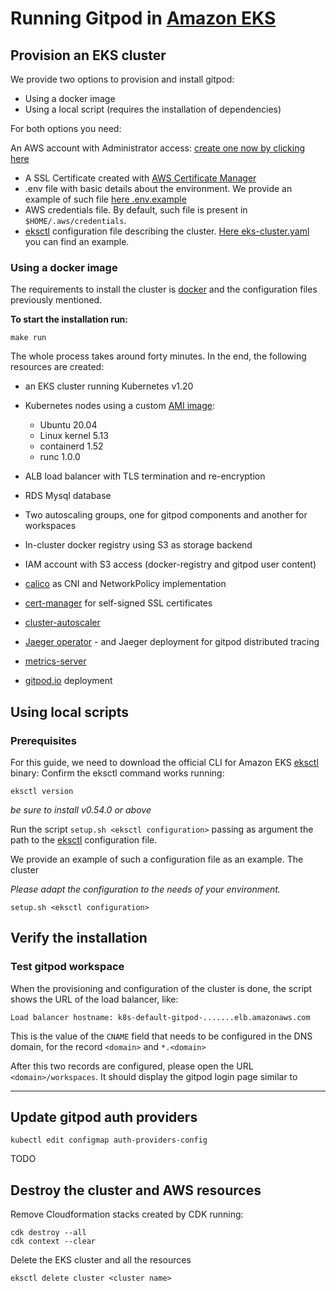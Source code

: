 # Running Gitpod in [Amazon EKS](https://aws.amazon.com/es/eks/)

## Provision an EKS cluster

We provide two options to provision and install gitpod:

- Using a docker image
- Using a local script (requires the installation of dependencies)

For both options you need:

An AWS account with Administrator access: [create one now by clicking here](https://aws.amazon.com/getting-started/)

- A SSL Certificate created with [AWS Certificate Manager](https://aws.amazon.com/es/certificate-manager/)
- .env file with basic details about the environment. We provide an example of such file [here .env.example](.env.example)
- AWS credentials file. By default, such file is present in `$HOME/.aws/credentials`.
- [eksctl](https://eksctl.io/) configuration file describing the cluster. [Here eks-cluster.yaml](eks-cluster.yaml) you can find an example.


### Using a docker image

The requirements to install the cluster is [docker](https://docs.docker.com/engine/install/) and the configuration files previously mentioned.

**To start the installation run:**

```shell
make run
```

The whole process takes around forty minutes. In the end, the following resources are created:

- an EKS cluster running Kubernetes v1.20
- Kubernetes nodes using a custom [AMI image](https://github.com/aledbf/amazon-eks-custom-amis/tree/gitpod):
    - Ubuntu 20.04
    - Linux kernel 5.13
    - containerd 1.52
    - runc 1.0.0

- ALB load balancer with TLS termination and re-encryption
- RDS Mysql database
- Two autoscaling groups, one for gitpod components and another for workspaces
- In-cluster docker registry using S3 as storage backend
- IAM account with S3 access (docker-registry and gitpod user content)
- [calico](https://docs.projectcalico.org) as CNI and NetworkPolicy implementation
- [cert-manager](https://cert-manager.io/) for self-signed SSL certificates
- [cluster-autoscaler](https://github.com/kubernetes/autoscaler/tree/master/cluster-autoscaler)
- [Jaeger operator](https://github.com/jaegertracing/helm-charts/tree/main/charts/jaeger-operator) - and Jaeger deployment for gitpod distributed tracing
- [metrics-server](https://github.com/kubernetes-sigs/metrics-server)
- [gitpod.io](https://github.com/gitpod-io/gitpod) deployment


## Using local scripts

### Prerequisites

For this guide, we need to download the official CLI for Amazon EKS [eksctl](https://github.com/weaveworks/eksctl) binary:
Confirm the eksctl command works running:

```shell
eksctl version
```
*be sure to install v0.54.0 or above*

Run the script `setup.sh <eksctl configuration>` passing as argument the path to the [eksctl](https://github.com/weaveworks/eksctl) configuration file.

We provide an example of such a configuration file as an example. The cluster

*Please adapt the configuration to the needs of your environment.*

```shell
setup.sh <eksctl configuration>
```

## Verify the installation

### Test gitpod workspace

When the provisioning and configuration of the cluster is done, the script shows the URL of the load balancer,
like:

```shell
Load balancer hostname: k8s-default-gitpod-.......elb.amazonaws.com
```

This is the value of the `CNAME` field that needs to be configured in the DNS domain, for the record `<domain>` and `*.<domain>`

After this two records are configured, please open the URL `<domain>/workspaces`. It should display the gitpod login page similar to


----

## Update gitpod auth providers

```shell
kubectl edit configmap auth-providers-config
```

TODO

## Destroy the cluster and AWS resources

Remove Cloudformation stacks created by CDK running:

```shell
cdk destroy --all
cdk context --clear
```

Delete the EKS cluster and all the resources

```shell
eksctl delete cluster <cluster name>
```
